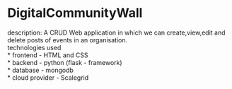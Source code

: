 # DigitalCommunityWall</br>
description: A CRUD Web application in which we can create,view,edit and delete posts of events in an organisation.</br>
technologies used </br>* frontend - HTML and CSS</br>
                  * backend - python (flask - framework)</br>
                  * database - mongodb</br>
                  * cloud provider - Scalegrid</br>
